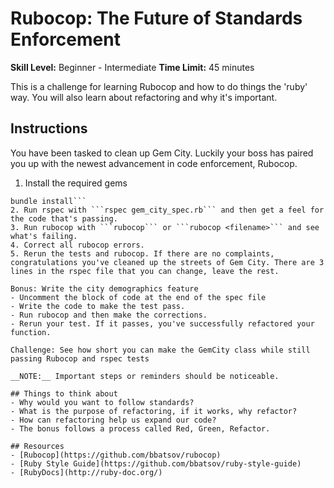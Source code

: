 # Rubocop: The Future of Standards Enforcement

__Skill Level:__ Beginner - Intermediate
__Time Limit:__ 45 minutes 

This is a challenge for learning Rubocop and how to do things the 'ruby' way.
You will also learn about refactoring and why it's important.

## Instructions
You have been tasked to clean up Gem City. Luckily your boss has paired you up with the newest advancement in code enforcement, Rubocop.  
1. Install the required gems
```gem install bundler
bundle install```
2. Run rspec with ```rspec gem_city_spec.rb``` and then get a feel for the code that's passing.
3. Run rubocop with ```rubocop``` or ```rubocop <filename>``` and see what's failing.
4. Correct all rubocop errors.
5. Rerun the tests and rubocop. If there are no complaints, congratulations you've cleaned up the streets of Gem City. There are 3 lines in the rspec file that you can change, leave the rest.

Bonus: Write the city demographics feature
- Uncomment the block of code at the end of the spec file
- Write the code to make the test pass.
- Run rubocop and then make the corrections.
- Rerun your test. If it passes, you've successfully refactored your function.

Challenge: See how short you can make the GemCity class while still passing Rubocop and rspec tests

__NOTE:__ Important steps or reminders should be noticeable.  

## Things to think about
- Why would you want to follow standards?
- What is the purpose of refactoring, if it works, why refactor?
- How can refactoring help us expand our code?
- The bonus follows a process called Red, Green, Refactor.

## Resources
- [Rubocop](https://github.com/bbatsov/rubocop)
- [Ruby Style Guide](https://github.com/bbatsov/ruby-style-guide)
- [RubyDocs](http://ruby-doc.org/)